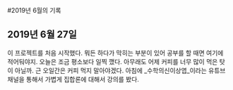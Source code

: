 #2019년 6월의 기록

## 2019년 6월 27일
이 프로젝트를 처음 시작했다. 뭐든 하다가 막히는 부분이 있어 공부를 할 때면 여기에 적어둬야지. 
오늘은 조금 평소보다 일찍 깼다. 아무래도 어제 커피를 너무 많이 먹은 탓이 아닐까. 근 오일간은 커피 먹지 말아야겠다. 
아침에 _수학의신이상엽_이라는 유튜브채널을 통해서 가볍게 집합론에 대해서 강의를 봤다. 